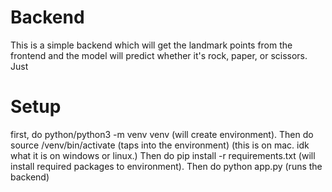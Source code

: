 # Backend
This is a simple backend which will get the landmark points from the frontend and the model will predict whether it's rock, paper, or scissors. Just

# Setup
first, do python/python3 -m venv venv (will create environment). Then do source /venv/bin/activate (taps into the environment) (this is on mac. idk what it is on windows or linux.) Then do pip install -r requirements.txt (will install required packages to environment). Then do python app.py (runs the backend)